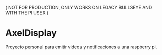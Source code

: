 ( NOT FOR PRODUCTION, ONLY WORKS ON LEGACY BULLSEYE AND WITH THE PI USER )
# AxelDisplay
Proyecto personal para emitir videos y notificaciones a una raspberry pi.
